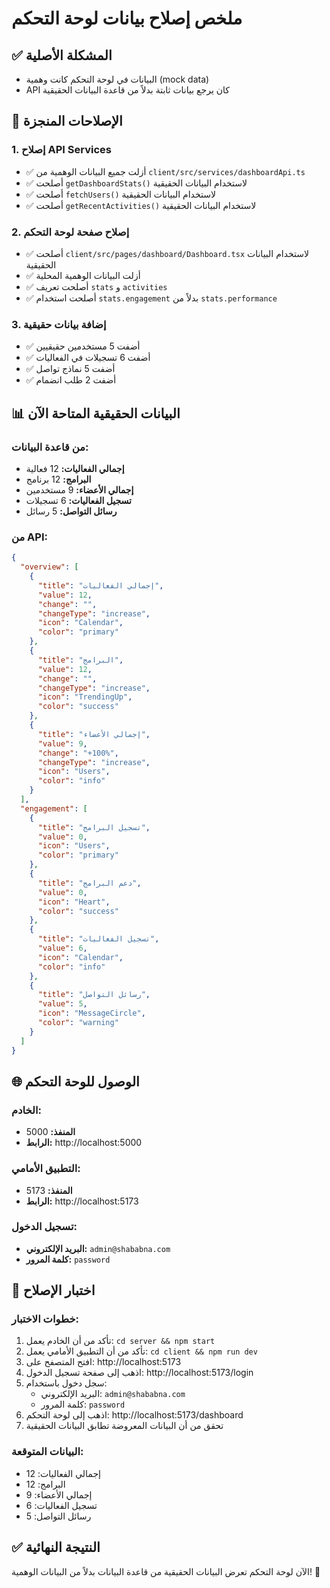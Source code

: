 # ملخص إصلاح بيانات لوحة التحكم

## ✅ المشكلة الأصلية

- البيانات في لوحة التحكم كانت وهمية (mock data)
- API كان يرجع بيانات ثابتة بدلاً من قاعدة البيانات الحقيقية

## 🔧 الإصلاحات المنجزة

### 1. إصلاح API Services

- ✅ أزلت جميع البيانات الوهمية من `client/src/services/dashboardApi.ts`
- ✅ أصلحت `getDashboardStats()` لاستخدام البيانات الحقيقية
- ✅ أصلحت `fetchUsers()` لاستخدام البيانات الحقيقية
- ✅ أصلحت `getRecentActivities()` لاستخدام البيانات الحقيقية

### 2. إصلاح صفحة لوحة التحكم

- ✅ أصلحت `client/src/pages/dashboard/Dashboard.tsx` لاستخدام البيانات الحقيقية
- ✅ أزلت البيانات الوهمية المحلية
- ✅ أصلحت تعريف `stats` و `activities`
- ✅ أصلحت استخدام `stats.engagement` بدلاً من `stats.performance`

### 3. إضافة بيانات حقيقية

- ✅ أضفت 5 مستخدمين حقيقيين
- ✅ أضفت 6 تسجيلات في الفعاليات
- ✅ أضفت 5 نماذج تواصل
- ✅ أضفت 2 طلب انضمام

## 📊 البيانات الحقيقية المتاحة الآن

### من قاعدة البيانات:

- **إجمالي الفعاليات:** 12 فعالية
- **البرامج:** 12 برنامج
- **إجمالي الأعضاء:** 9 مستخدمين
- **تسجيل الفعاليات:** 6 تسجيلات
- **رسائل التواصل:** 5 رسائل

### من API:

```json
{
  "overview": [
    {
      "title": "إجمالي الفعاليات",
      "value": 12,
      "change": "",
      "changeType": "increase",
      "icon": "Calendar",
      "color": "primary"
    },
    {
      "title": "البرامج",
      "value": 12,
      "change": "",
      "changeType": "increase",
      "icon": "TrendingUp",
      "color": "success"
    },
    {
      "title": "إجمالي الأعضاء",
      "value": 9,
      "change": "+100%",
      "changeType": "increase",
      "icon": "Users",
      "color": "info"
    }
  ],
  "engagement": [
    {
      "title": "تسجيل البرامج",
      "value": 0,
      "icon": "Users",
      "color": "primary"
    },
    {
      "title": "دعم البرامج",
      "value": 0,
      "icon": "Heart",
      "color": "success"
    },
    {
      "title": "تسجيل الفعاليات",
      "value": 6,
      "icon": "Calendar",
      "color": "info"
    },
    {
      "title": "رسائل التواصل",
      "value": 5,
      "icon": "MessageCircle",
      "color": "warning"
    }
  ]
}
```

## 🌐 الوصول للوحة التحكم

### الخادم:

- **المنفذ:** 5000
- **الرابط:** http://localhost:5000

### التطبيق الأمامي:

- **المنفذ:** 5173
- **الرابط:** http://localhost:5173

### تسجيل الدخول:

- **البريد الإلكتروني:** `admin@shababna.com`
- **كلمة المرور:** `password`

## 🧪 اختبار الإصلاح

### خطوات الاختبار:

1. تأكد من أن الخادم يعمل: `cd server && npm start`
2. تأكد من أن التطبيق الأمامي يعمل: `cd client && npm run dev`
3. افتح المتصفح على: http://localhost:5173
4. اذهب إلى صفحة تسجيل الدخول: http://localhost:5173/login
5. سجل دخول باستخدام:
   - البريد الإلكتروني: `admin@shababna.com`
   - كلمة المرور: `password`
6. اذهب إلى لوحة التحكم: http://localhost:5173/dashboard
7. تحقق من أن البيانات المعروضة تطابق البيانات الحقيقية

### البيانات المتوقعة:

- إجمالي الفعاليات: 12
- البرامج: 12
- إجمالي الأعضاء: 9
- تسجيل الفعاليات: 6
- رسائل التواصل: 5

## ✅ النتيجة النهائية

الآن لوحة التحكم تعرض البيانات الحقيقية من قاعدة البيانات بدلاً من البيانات الوهمية! 🎉

